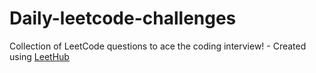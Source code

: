 # Daily-leetcode-challenges
Collection of LeetCode questions to ace the coding interview! - Created using [LeetHub](https://github.com/QasimWani/LeetHub)
